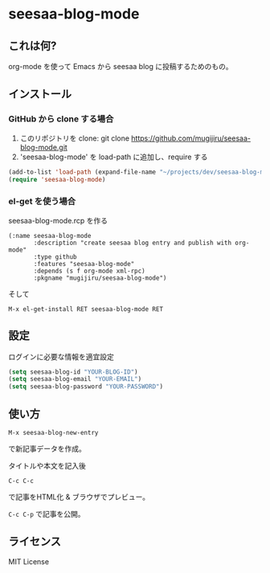 # seesaa-blog-mode

## これは何?

org-mode を使って Emacs から seesaa blog に投稿するためのもの。

## インストール

### GitHub から clone する場合 ###

1. このリポジトリを clone: git clone https://github.com/mugijiru/seesaa-blog-mode.git
2. 'seesaa-blog-mode' を load-path に追加し、require する

```lisp
(add-to-list 'load-path (expand-file-name "~/projects/dev/seesaa-blog-mode/"))
(require 'seesaa-blog-mode)
```

### el-get を使う場合 ###

seesaa-blog-mode.rcp を作る

```lisp:seesaa-blog-mode.rcp
(:name seesaa-blog-mode
       :description "create seesaa blog entry and publish with org-mode"
       :type github
       :features "seesaa-blog-mode"
       :depends (s f org-mode xml-rpc)
       :pkgname "mugijiru/seesaa-blog-mode")
```

そして

`M-x el-get-install RET seesaa-blog-mode RET`

## 設定

ログインに必要な情報を適宜設定

```lisp
(setq seesaa-blog-id "YOUR-BLOG-ID")
(setq seesaa-blog-email "YOUR-EMAIL")
(setq seesaa-blog-password "YOUR-PASSWORD")
```

## 使い方


`M-x seesaa-blog-new-entry`

で新記事データを作成。

タイトルや本文を記入後

`C-c C-c`

で記事をHTML化 & ブラウザでプレビュー。

`C-c C-p` で記事を公開。

## ライセンス

MIT License
